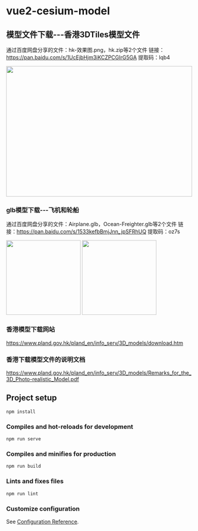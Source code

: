 # vue2-cesium-model

## 模型文件下载---香港3DTiles模型文件

通过百度网盘分享的文件：hk-效果图.png，hk.zip等2个文件
链接：https://pan.baidu.com/s/1UcEjbHjm3iKCZPCGIrG5GA 
提取码：lqb4


<img src="/public/xiaoguo.png" width="500px" height="350" />


### glb模型下载---飞机和轮船

通过百度网盘分享的文件：Airplane.glb，Ocean-Freighter.glb等2个文件
链接：https://pan.baidu.com/s/1533kefbBmjJnn_jpSFRhUQ 
提取码：oz7s

<img src="/public/plane.png" width="200px" height="200" />
<img src="/public/ship.png" width="200px" height="200" />



### 香港模型下载网站
https://www.pland.gov.hk/pland_en/info_serv/3D_models/download.htm

### 香港下载模型文件的说明文档
https://www.pland.gov.hk/pland_en/info_serv/3D_models/Remarks_for_the_3D_Photo-realistic_Model.pdf

## Project setup
```
npm install
```

### Compiles and hot-reloads for development
```
npm run serve
```

### Compiles and minifies for production
```
npm run build
```

### Lints and fixes files
```
npm run lint
```

### Customize configuration
See [Configuration Reference](https://cli.vuejs.org/config/).


